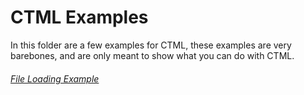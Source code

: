 # CTML Examples

In this folder are a few examples for CTML, these examples are very barebones, and are only meant to show what you can do with CTML.

###### [File Loading Example](https://github.com/tinfoilboy/CTML/tree/master/examples/file_loader)